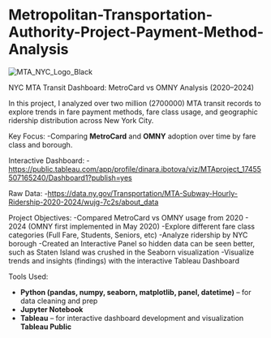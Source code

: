 # Metropolitan-Transportation-Authority-Project-Payment-Method-Analysis
![MTA_NYC_Logo_Black](https://github.com/user-attachments/assets/91752e2f-6eae-4ac9-b145-9b42c74c031f)

NYC MTA Transit Dashboard: MetroCard vs OMNY Analysis (2020–2024)

In this project, I analyzed over two million (2700000) MTA transit records to explore trends in fare payment methods, fare class usage, and geographic ridership distribution across New York City.

Key Focus:
-Comparing **MetroCard** and **OMNY** adoption over time by fare class and borough.

Interactive Dashboard:
-https://public.tableau.com/app/profile/dinara.ibotova/viz/MTAproject_17455507165240/Dashboard1?publish=yes

Raw Data:
-https://data.ny.gov/Transportation/MTA-Subway-Hourly-Ridership-2020-2024/wujg-7c2s/about_data

Project Objectives:
-Compared MetroCard vs OMNY usage from 2020 - 2024 (OMNY first implemented in May 2020)
-Explore different fare class categories (Full Fare, Students, Seniors, etc)
-Analyze ridership by NYC borough
-Created an Interactive Panel so hidden data can be seen better, such as Staten Island was crushed in the Seaborn visualization
-Visualize trends and insights (findings) with the interactive Tableau Dashboard

Tools Used:
- **Python (pandas, numpy, seaborn, matplotlib, panel, datetime)** – for data cleaning and prep
- **Jupyter Notebook**
- **Tableau** – for interactive dashboard development and visualization **Tableau Public**
  
